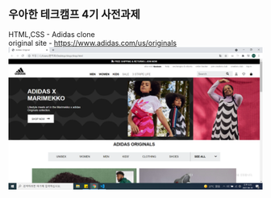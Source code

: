 ## 우아한 테크캠프 4기 사전과제
HTML,CSS - Adidas clone
<br> original site - https://www.adidas.com/us/originals
<img src = './Demo.png'/>